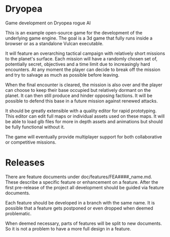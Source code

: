 # Dryopea
Game development on Dryopea rogue AI

This is an example open-source game for the development of the underlying game engine.
The goal is a 3d game that fully runs inside a browser or as a standalone Vulcan executable.

It will feature an overarching tactical campaign with relatively short missions to the planet's surface.
Each mission will have a randomly chosen set of, potentially secret, objectives and a time limit due to increasingly
hard encounters. At any moment the player can decide to break off the mission and try to salvage as much as possible
before leaving.

When the final encounter is cleared, the mission is also over and the player can choose to keep their base occupied
but relatively dormant on the planet. It can then still produce and hinder opposing factions.
It will be possible to defend this base in a future mission against renewed attacks.

It should be greatly extensible with a quality editor for rapid prototyping.
This editor can edit full maps or individual assets used on these maps.
It will be able to load glb files for more in depth assets and animations but should be fully functional without it.

The game will eventually provide multiplayer support for both collaborative or competitive missions.

# Releases
There are feature documents under doc/features/FEA####_name.md. These describe a specific feature or enhancement on
a feature. After the first pre-release of the project all development should be guided via feature documents.

Each feature should be developed in a branch with the same name.
It is possible that a feature gets postponed or even dropped when deemed problematic.

When deemed necessary, parts of features will be split to new documents. So it is not a problem to have a more full
design in a feature.
